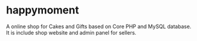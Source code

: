 # happymoment
A online shop for Cakes and Gifts based on Core PHP and MySQL database. It is include shop website and admin panel for sellers.
